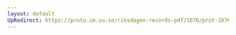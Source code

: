 ```yaml
---
layout: default
UpRedirect: https://pruto.im.uu.se/riksdagen-records-pdf/1876/prot-1876--ak--006/prot-1876--ak--006_007.pdf
---
```

